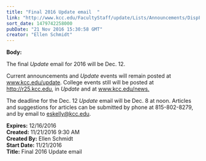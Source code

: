```yaml
---
title: "​Final 2016 Update email  "
link: "http://www.kcc.edu/FacultyStaff/update/Lists/Announcements/DispForm.aspx?ID=2339"
sort_date: 1479742258000
pubDate: "21 Nov 2016 15:30:58 GMT"
creator: "Ellen Schmidt"
---
```


<div><b>Body:</b> <div class="ExternalClass3D36AF249E0A49269BE664C15913AE2B"><p>The final <em>Update</em> email for 2016 will be Dec. 12.</p>
<p>Current announcements and <em>Update</em> events will remain posted at <a href="/update">www.kcc.edu/update</a>. College events still will be posted at <a href="http://r25.kcc.edu/">http://r25.kcc.edu</a>, in <em>Update</em> and at <a href="/news.">www.kcc.edu/news.</a></p>
<p>The deadline for the Dec. 12 <em>Update</em> email will be Dec. 8 at noon. Articles and suggestions for articles can be submitted by phone at 815-802-8279, and by email to <a href="mailto:eskelly@kcc.edu">eskelly@kcc.edu</a>.<br /></p></div></div>
<div><b>Expires:</b> 12/16/2016</div>
<div><b>Created:</b> 11/21/2016 9:30 AM</div>
<div><b>Created By:</b> Ellen Schmidt</div>
<div><b>Start Date:</b> 11/21/2016</div>
<div><b>Title:</b> ​Final 2016 Update email  </div>
